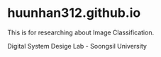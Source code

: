 # huunhan312.github.io

This is for researching about Image Classification.

Digital System Desige Lab - Soongsil University


